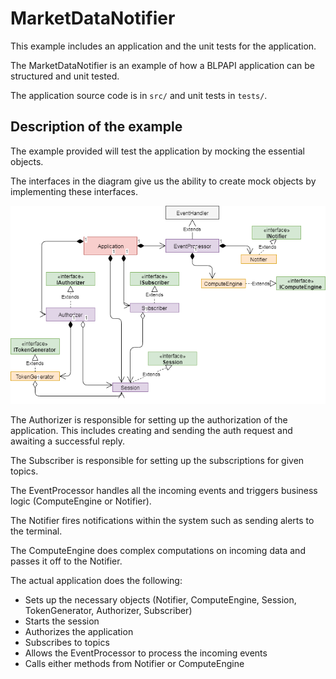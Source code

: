 # MarketDataNotifier

This example includes an application and the unit tests for the application.

The MarketDataNotifier is an example of how a BLPAPI application can be
structured and unit tested.

The application source code is in `src/` and unit tests in `tests/`.

## Description of the example

The example provided will test the application by mocking the essential objects.

The interfaces in the diagram give us the ability to create mock objects by
implementing these interfaces.

![](./diagram.png)

The Authorizer is responsible for setting up the authorization of the
application. This includes creating and sending the auth request and awaiting a
successful reply.

The Subscriber is responsible for setting up the subscriptions for given
topics.

The EventProcessor handles all the incoming events and triggers business logic
(ComputeEngine or Notifier).

The Notifier fires notifications within the system such as sending alerts to
the terminal.

The ComputeEngine does complex computations on incoming data and passes it off
to the Notifier.

The actual application does the following:

 * Sets up the necessary objects (Notifier, ComputeEngine, Session,
   TokenGenerator, Authorizer, Subscriber)
 * Starts the session
 * Authorizes the application
 * Subscribes to topics
 * Allows the EventProcessor to process the incoming events
 * Calls either methods from Notifier or ComputeEngine
